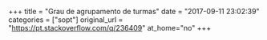 +++
title = "Grau de agrupamento de turmas"
date = "2017-09-11 23:02:39"
categories = ["sopt"]
original_url = "https://pt.stackoverflow.com/q/236409"
at_home="no"
+++


